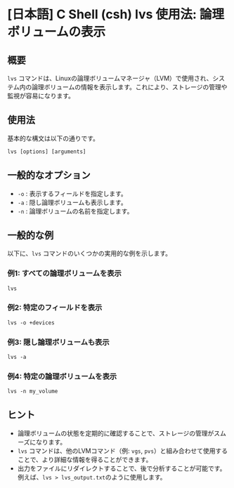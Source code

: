 # [日本語] C Shell (csh) lvs 使用法: 論理ボリュームの表示

## 概要
`lvs` コマンドは、Linuxの論理ボリュームマネージャ（LVM）で使用され、システム内の論理ボリュームの情報を表示します。これにより、ストレージの管理や監視が容易になります。

## 使用法
基本的な構文は以下の通りです。

```csh
lvs [options] [arguments]
```

## 一般的なオプション
- `-o` : 表示するフィールドを指定します。
- `-a` : 隠し論理ボリュームも表示します。
- `-n` : 論理ボリュームの名前を指定します。

## 一般的な例
以下に、`lvs` コマンドのいくつかの実用的な例を示します。

### 例1: すべての論理ボリュームを表示
```csh
lvs
```

### 例2: 特定のフィールドを表示
```csh
lvs -o +devices
```

### 例3: 隠し論理ボリュームも表示
```csh
lvs -a
```

### 例4: 特定の論理ボリュームを表示
```csh
lvs -n my_volume
```

## ヒント
- 論理ボリュームの状態を定期的に確認することで、ストレージの管理がスムーズになります。
- `lvs` コマンドは、他のLVMコマンド（例: `vgs`, `pvs`）と組み合わせて使用することで、より詳細な情報を得ることができます。
- 出力をファイルにリダイレクトすることで、後で分析することが可能です。例えば、`lvs > lvs_output.txt`のように使用します。